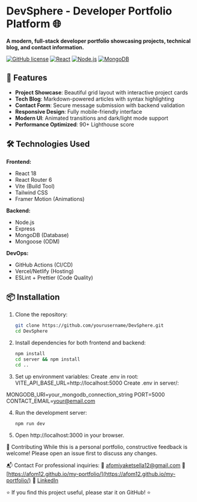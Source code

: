 # DevSphere - Developer Portfolio Platform 🌐

**A modern, full-stack developer portfolio showcasing projects, technical blog, and contact information.**

[![GitHub license](https://img.shields.io/badge/license-MIT-blue.svg)](LICENSE)
[![React](https://img.shields.io/badge/React-18.2.0-blue)](https://reactjs.org/)
[![Node.js](https://img.shields.io/badge/Node.js-18.x-green)](https://nodejs.org/)
[![MongoDB](https://img.shields.io/badge/MongoDB-6.0+-brightgreen)](https://www.mongodb.com/)

## 🚀 Features

- **Project Showcase**: Beautiful grid layout with interactive project cards
- **Tech Blog**: Markdown-powered articles with syntax highlighting
- **Contact Form**: Secure message submission with backend validation
- **Responsive Design**: Fully mobile-friendly interface
- **Modern UI**: Animated transitions and dark/light mode support
- **Performance Optimized**: 90+ Lighthouse score

## 🛠️ Technologies Used

**Frontend:**
- React 18
- React Router 6
- Vite (Build Tool)
- Tailwind CSS
- Framer Motion (Animations)

**Backend:**
- Node.js
- Express
- MongoDB (Database)
- Mongoose (ODM)

**DevOps:**
- GitHub Actions (CI/CD)
- Vercel/Netlify (Hosting)
- ESLint + Prettier (Code Quality)

## 📦 Installation

1. Clone the repository:
   ```bash
   git clone https://github.com/yourusername/DevSphere.git
   cd DevSphere
2. Install dependencies for both frontend and backend:
   ```bash
   npm install
   cd server && npm install
   cd ..
3. Set up environment variables:
  Create .env in root:
  VITE_API_BASE_URL=http://localhost:5000
  Create .env in server/:

  MONGODB_URI=your_mongodb_connection_string
  PORT=5000
  CONTACT_EMAIL=your@email.com

4. Run the development server:
   ```bash
   npm run dev
6. Open http://localhost:3000 in your browser.

🤝 Contributing
While this is a personal portfolio, constructive feedback is welcome!
Please open an issue first to discuss any changes.

📬 Contact
For professional inquiries:
📧 afomiyaketsella12@gmail.com
🔗 [https://afom12.github.io/my-portfolio/](https://afom12.github.io/my-portfolio/)
💼 [LinkedIn](https://www.linkedin.com/in/afom12/)


⭐ If you find this project useful, please star it on GitHub! ⭐

